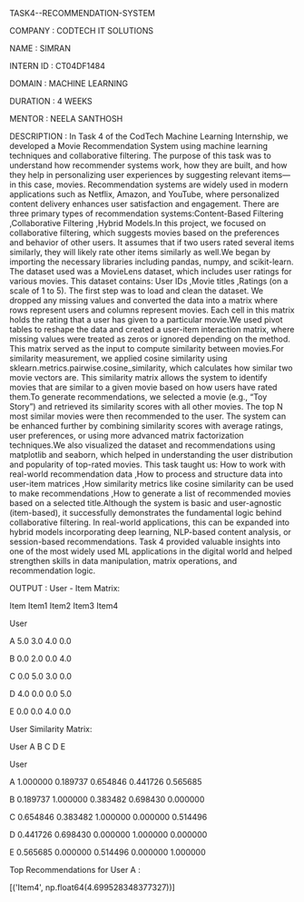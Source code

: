 TASK4--RECOMMENDATION-SYSTEM

COMPANY : CODTECH IT SOLUTIONS

NAME : SIMRAN

INTERN ID : CT04DF1484

DOMAIN : MACHINE LEARNING

DURATION : 4 WEEKS

MENTOR : NEELA SANTHOSH 

DESCRIPTION : In Task 4 of the CodTech Machine Learning Internship, we developed a Movie Recommendation System using machine learning techniques and collaborative filtering. The purpose of this task was to understand how recommender systems work, how they are built, and how they help in personalizing user experiences by suggesting relevant items—in this case, movies. Recommendation systems are widely used in modern applications such as Netflix, Amazon, and YouTube, where personalized content delivery enhances user satisfaction and engagement. There are three primary types of recommendation systems:Content-Based Filtering ,Collaborative Filtering ,Hybrid Models.In this project, we focused on collaborative filtering, which suggests movies based on the preferences and behavior of other users. It assumes that if two users rated several items similarly, they will likely rate other items similarly as well.We began by importing the necessary libraries including pandas, numpy, and scikit-learn. The dataset used was a MovieLens dataset, which includes user ratings for various movies. This dataset contains: User IDs ,Movie titles ,Ratings (on a scale of 1 to 5). The first step was to load and clean the dataset. We dropped any missing values and converted the data into a matrix where rows represent users and columns represent movies. Each cell in this matrix holds the rating that a user has given to a particular movie.We used pivot tables to reshape the data and created a user-item interaction matrix, where missing values were treated as zeros or ignored depending on the method. This matrix served as the input to compute similarity between movies.For similarity measurement, we applied cosine similarity using sklearn.metrics.pairwise.cosine_similarity, which calculates how similar two movie vectors are. This similarity matrix allows the system to identify movies that are similar to a given movie based on how users have rated them.To generate recommendations, we selected a movie (e.g., “Toy Story”) and retrieved its similarity scores with all other movies. The top N most similar movies were then recommended to the user. The system can be enhanced further by combining similarity scores with average ratings, user preferences, or using more advanced matrix factorization techniques.We also visualized the dataset and recommendations using matplotlib and seaborn, which helped in understanding the user distribution and popularity of top-rated movies. This task taught us: How to work with real-world recommendation data ,How to process and structure data into user-item matrices ,How similarity metrics like cosine similarity can be used to make recommendations ,How to generate a list of recommended movies based on a selected title.Although the system is basic and user-agnostic (item-based), it successfully demonstrates the fundamental logic behind collaborative filtering. In real-world applications, this can be expanded into hybrid models incorporating deep learning, NLP-based content analysis, or session-based recommendations. Task 4 provided valuable insights into one of the most widely used ML applications in the digital world and helped strengthen skills in data manipulation, matrix operations, and recommendation logic.

OUTPUT : 
User - Item Matrix:

 Item   Item1   Item2   Item3   Item4
 
User

A        5.0     3.0     4.0     0.0

B        0.0     2.0     0.0     4.0

C        0.0     5.0     3.0     0.0

D        4.0     0.0     0.0     5.0

E        0.0     0.0     4.0     0.0

User Similarity Matrix:

 User         A          B          C          D          E
 
User

A     1.000000   0.189737   0.654846   0.441726   0.565685

B     0.189737   1.000000   0.383482   0.698430   0.000000

C     0.654846   0.383482   1.000000   0.000000   0.514496

D     0.441726   0.698430   0.000000   1.000000   0.000000

E     0.565685   0.000000   0.514496   0.000000   1.000000

Top Recommendations for User A :

 [('Item4', np.float64(4.699528348377327))]
 
